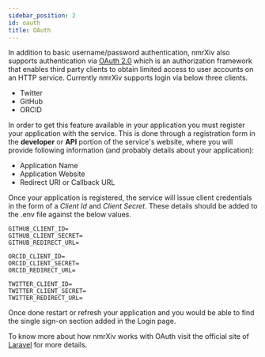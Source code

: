 ```yaml
---
sidebar_position: 2
id: oauth
title: OAuth
---
```


In addition to basic username/password authentication, nmrXiv also supports authentication via [OAuth 2.0](https://www.digitalocean.com/community/tutorials/an-introduction-to-oauth-2) which is an authorization framework that enables third party clients to obtain limited access to user accounts on an HTTP service.
Currently nmrXiv supports login via below three clients.
* Twitter
* GitHub
* ORCID

In order to get this feature available in your application you must register your application with the service. This is done through a registration form in the **developer** or **API** portion of the service's website, where you will provide following information (and probably details about your application):
* Application Name
* Application Website
* Redirect URI or Callback URL

Once your application is registered, the service will issue client credentials in the form of a *Client Id*  and *Client Secret*. These details should be added to the .env file against the below values.
````
GITHUB_CLIENT_ID=
GITHUB_CLIENT_SECRET=
GITHUB_REDIRECT_URL=

ORCID_CLIENT_ID=
ORCID_CLIENT_SECRET=
ORCID_REDIRECT_URL=

TWITTER_CLIENT_ID=
TWITTER_CLIENT_SECRET=
TWITTER_REDIRECT_URL=
````
Once done restart or refresh your application and you would be able to find the single sign-on section added in the Login page.

To know more about how nmrXiv works with OAuth visit the official site of [Laravel](https://laravel.com/docs/8.x/socialite) for more details. 
